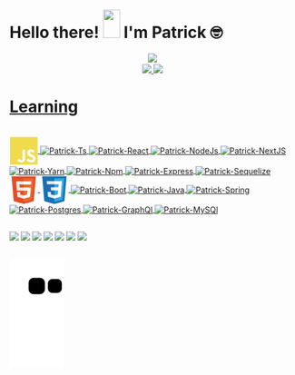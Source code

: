 <h1 align="left">Hello there! <img src="https://raw.githubusercontent.com/kaueMarques/kaueMarques/master/hi.gif" height= "50px" width="30px"> I'm Patrick 🤓</h1>

<div align="center">
   <img height="380em" src="https://user-images.githubusercontent.com/70382532/138322189-2db8df52-9dcb-40a0-88a8-c365466bd33d.gif"/>
</div>
<div align="center">
<a href="https://github.com/Patrick-Jabba">
<img height="150em" src="https://github-readme-stats.vercel.app/api?username=patrick-jabba&show_icons=true&theme=nightowl&include_all_commits=true&count_private=true"/>
<img height="150em" src="https://github-readme-stats.vercel.app/api/top-langs/?username=patrick-jabba&layout=compact&langs_count=7&theme=nightowl"/>

</div> 
   
# Learning
           
<div style="display: inline_block"><br>
<img align="center" alt="Patrick-Js" height="50" width="50" src="https://raw.githubusercontent.com/devicons/devicon/master/icons/javascript/javascript-plain.svg">
<img align="center" alt="Patrick-Ts" height="50" width="50" src="https://cdn.jsdelivr.net/gh/devicons/devicon/icons/typescript/typescript-original.svg" />
<img align="center" alt="Patrick-React" height="50" width="50" src="https://cdn.jsdelivr.net/gh/devicons/devicon/icons/react/react-original-wordmark.svg">
<img align="center" alt="Patrick-NodeJs" height="50" width="50" src="https://cdn.jsdelivr.net/gh/devicons/devicon/icons/nodejs/nodejs-original.svg" />
<img align="center" alt="Patrick-NextJS" height ="50" width= "50" src="https://cdn.jsdelivr.net/gh/devicons/devicon/icons/nextjs/nextjs-original.svg" />
<img align="center" alt="Patrick-Yarn" height="50" width="50" src="https://cdn.jsdelivr.net/gh/devicons/devicon/icons/yarn/yarn-original.svg" />   
<img align="center" alt="Patrick-Npm" height="50" width="50" src="https://cdn.jsdelivr.net/gh/devicons/devicon/icons/npm/npm-original-wordmark.svg" /> 
<img align="center" alt="Patrick-Express" height="50" width="50" src="https://cdn.jsdelivr.net/gh/devicons/devicon/icons/express/express-original.svg" />
<img align="center" alt="Patrick-Sequelize" height="50" width="50" src="https://cdn.jsdelivr.net/gh/devicons/devicon/icons/sequelize/sequelize-original.svg" />
<img align="center" alt="Patrick-HTML" height="50" width="50" src="https://raw.githubusercontent.com/devicons/devicon/master/icons/html5/html5-original.svg">
<img align="center" alt="Patrick-CSS" height="50" width="50" src="https://raw.githubusercontent.com/devicons/devicon/master/icons/css3/css3-original.svg">
<img align="center" alt="Patrick-Boot" height="50" width="50" src="https://cdn.jsdelivr.net/gh/devicons/devicon/icons/bootstrap/bootstrap-original-wordmark.svg" />
<img align="center" alt="Patrick-Java" height="50" width="50" src="https://cdn.jsdelivr.net/gh/devicons/devicon/icons/java/java-original-wordmark.svg"/>
<img align="center" alt="Patrick-Spring" height="50" width="50" src="https://cdn.jsdelivr.net/gh/devicons/devicon/icons/spring/spring-original-wordmark.svg" />
<img align="center" alt="Patrick-Postgres" height="50" width="50" src="https://cdn.jsdelivr.net/gh/devicons/devicon/icons/postgresql/postgresql-plain-wordmark.svg" />
<img align="center" alt="Patrick-GraphQl" height="50" width="50" src="https://cdn.jsdelivr.net/gh/devicons/devicon/icons/graphql/graphql-plain-wordmark.svg" />
<img align="center" alt="Patrick-MySQl" height="70" width="70" src="https://cdn.jsdelivr.net/gh/devicons/devicon/icons/mysql/mysql-original-wordmark.svg" />
          
           

##
      
 
<a href="https://dev.to/patrickjabba" target="_blank"><img src="https://img.shields.io/badge/dev.to-0A0A0A?style=for-the-badge&logo=dev.to&logoColor=white" target="_blank"></a>
![](https://komarev.com/ghpvc/?username=patrick-jabba&style=for-the-badge)
<a href="https://www.linkedin.com/in/patrick-monteiro-fischer-1316369b/" target="_blank"><img src="https://img.shields.io/badge/-LinkedIn-%230077B5?style=for-the-badge&logo=linkedin&logoColor=white" target="_blank"></a>
<a href = "mailto:monteiromonterio@gmail.com"><img src="https://img.shields.io/badge/Gmail-D14836?style=for-the-badge&logo=gmail&logoColor=white" target="_blank"></a>
<a href="https://open.spotify.com/user/12167587969?si=86f1e8b83fa74a60" target="_blank"><img src="https://img.shields.io/badge/Spotify-1ED760?&style=for-the-badge&logo=spotify&logoColor=white" target="_blank"></a>
<a href="https://www.instagram.com/tricks_n_meeples/" target="_blank"><img src="https://img.shields.io/badge/-Instagram-%23E4405F?style=for-the-badge&logo=instagram&logoColor=white" target="_blank"></a>
<a href="https://twitter.com/SharpzinU" target="_blank"><img src="https://img.shields.io/badge/Twitter-1DA1F2?style=for-the-badge&logo=twitter&logoColor=white" target="_blank"></a>


## 

![Snake animation](https://github.com/patrick-jabba/patrick-jabba/blob/output/github-contribution-grid-snake.svg)


  
</div>
   
